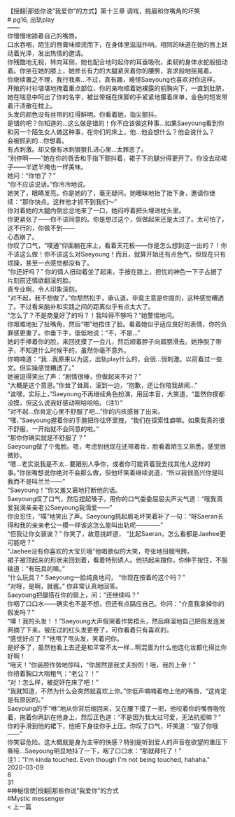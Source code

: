 <br/>
【授翻|那些你说“我爱你”的方式】第十三章 调戏，挑眉和你嘴角的坏笑<br/>
# pg16, 出轨play<br/>
——<br/>
你慢慢地舔着自己的嘴唇。<br/>
口水吞咽，陌生的唇膏味顺流而下，在身体里滋滋作响。相同的味道在她的唇上跃动着光泽，发出热情的邀请。<br/>
你残酷地无视，转向耳侧，她也配合地叼起你的耳垂吸吮，柔韧的身体水蛇般扭动着。你坐在她的膝上，她修长有力的大腿紧夹着你的腰胯，哀求般地摇晃着。<br/>
你继续置之不理，我行我素...不过，真有趣，难怪Saeyoung也喜欢对你这样。<br/>
开敞的衬衫堪堪地掩着重点部位，你的亲吻顺着她裸露的前胸向下，一直到肚脐，她在喘息中呵出了你的名字，被丝带捆在床脚的手紧紧地攥着床单，金色的短发带着汗渍散在枕上。<br/>
头发的颜色没有丝带的红得鲜明。你看着她，指尖颤抖。<br/>
是错的吧？你知道的...这么做是错的！你不应该做这种事...如果Saeyoung看到你和另一个陌生女人做这种事，在你们的床上，他...他会想什么？他会说什么？<br/>
会被抓到的...你想着。<br/>
有点刺激。却又像有冰刺狠狠扎进心里...太罪恶了。<br/>
“别停啊——”她在你的唇舌和手指下颤抖着，裙子下的腿分得更开了。你没去动裙子——半遮半掩也一样美味。<br/>
她问：“你怕了？”<br/>
“你不应该说话。”你冷冷地说。<br/>
她笑了，眼睛发亮。你是她的了，毫无疑问。她暧昧地抬了抬下身，邀请你继续：“那你快点。这样他才抓不到我们〜”<br/>
你对着她的大腿内侧忿忿地来了一口，她闷哼着把头埋进枕头里。<br/>
你更紧张了——你不该同意的。你是想过这个，但做起来还是太过了。太可怕了，这不行的，你做不到——<br/>
心态崩了。<br/>
你叹了口气，“噗通”仰面躺在床上，看着天花板——你是怎么想到这一出的？！你不该这么做！你不该这么对Saeyoung！而且，就算开始还有点色气，但现在只有烦躁，甚至一点感觉都没有了。<br/>
“你还好吗？” 你的情人扭动着坐了起来，手按在膝上，担忧的神色一下子占据了片刻前还情欲翻滚的脸。<br/>
真专业啊，令人印象深刻。<br/>
“对不起，我不想做了。”你颓然松手，承认道。毕竟主意是你提的，这种感觉糟透了。不过看来脑补和实践之间的距离似乎有点太大了。<br/>
“怎么了？不是商量好了的吗？！我叫得不够吗？”她警惕地问。<br/>
你艰难地扯了扯嘴角，然后“啪”地捂住了脸。看着她似乎适应良好的表情，你的负罪感更重了。你垂下手，低低地说：“不，不是...”<br/>
她的手捧着你的脸，来回抚摸了一会儿，然后顺着脖子向肩膀滑去。她挣脱了带子，不知道什么时候干的，虽然你毫不意外。<br/>
你喃喃道：“我...我原来以为这，出轨play什么的，会很...很刺激。以前看过一些文。但实操感觉糟透了。”<br/>
她被逗得笑出了声：“剧情很棒，但做起来不对？”<br/>
“大概是这个意思。”你耸了耸肩，滚到一边，“抱歉，还让你陪我胡闹...”<br/>
“诶嘿，实际上，”Saeyoung不再继续角色扮演，用回本音，大笑道，“虽然你摸都没摸，但这么说我好感动啊哈哈哈。（注1）”<br/>
“对不起...你肯定心里不舒服了吧...”你的内疚感冒了出来。<br/>
“嘿，”Saeyoung握着你的手腕把你往怀里拽，“我们在探索性癖嘛。如果我真的很不舒服，一开始就不会同意的啦。”<br/>
“那你你确实就是不舒服了？”<br/>
Saeyoung做了个鬼脸。嗯，考虑到他现在还带着妆，脸看着陌生又熟悉，感觉很微妙。<br/>
“嗯...老实说我是不太...要跟别人争你，或者你可能背着我去找其他人这样的事。”你张嘴想说你绝对不会那么做，但他坏笑着继续说道，“所以我很高兴你是叫我而不是叫兰兰——”<br/>
“Saeyoung！”你又羞又窘地打断他的话。<br/>
Saeyoung叹了口气，然后捏起嗓子，用你的口气委委屈屈尖声尖气道：“哦我滴爱我滴亲亲老公Saeyoung我滴爱——”<br/>
你没忍住，“噗”地笑出了声。Saeyoung挑起眉毛坏笑着补了一句：“呀Saeran长得和我的亲亲老公一模一样诶这怎么能叫出轨呢————”<br/>
“但我让你女装诶？” 你笑了，故意挑衅道， “比起Saeran，怎么看都是Jaehee更可能吧？”<br/>
“Jaehee没有你喜欢的大宝贝哦”他唱歌似的大笑，夸张地扭髋甩胯。<br/>
裙子被顶起来的形状来回划着，看着特别诱人。他拱起来蹭你，你伸手按住，不服输道：“有玩具的嘛。”<br/>
“什么玩具？” Saeyoung一脸纯良地问， “你现在按着的这个吗？”<br/>
“对呀，是啊，就酱。” 你非常认真地回答。<br/>
Saeyoung把腿搭在你的肩上，问：“还继续吗？”<br/>
你咽了口口水——确实也不是不想，但还有点膈应自己。你问：“介意我拿掉你的假发吗？”<br/>
“噢！我的头发！！”Saeyoung大声假哭着作势捂头，然后麻溜地自己把假发连发网摘了下来。被压过的红头发更卷了，可你看着只有喜欢的。<br/>
“感觉好点了？”他甩了甩头发，笑着问你。<br/>
是好多了，虽然他看上去还是和平常不太一样...啊混蛋为什么他连化妆都化得比你好啊！<br/>
“哦天！”你装腔作势地惊叫，“你居然是我丈夫扮的！哦，我的上帝！”<br/>
你捂着胸口大喘粗气：“老公？！”<br/>
“对！怎么样，被捉奸在床了吧！”<br/>
“我就知道，不然为什么会突然就喜欢上你。”你低声喃喃着吻上他的嘴唇，“这肯定是有原因的。”<br/>
Saeyoung的手“咻”地从你背后缩回来，又在腰下摸了一把，他咬着你的嘴唇吸吮着，拖着你再趴在他身上，然后正色道：“不是因为我太过可爱，无法抗拒嘛？”<br/>
你的手滑到他的裙下，他把下身往你手上压。你叹了口气，坏笑道：“毁了你哦——”<br/>
你笑容危险。这大概就是身为主宰的快感？特别是听到爱人的声音在欲望的重压下嘶哑...Saeyoung明显地抖了一下，咽了口口水：“那就拜托了！”<br/>
注1："I'm kinda touched. Even though I'm not being touched, hahaha."<br/>
2020-03-09<br/>
8<br/>
31<br/>
#神秘信使|授翻|那些你说“我爱你”的方式<br/>
#Mystic messenger<br/>
< 上一篇<br/>
